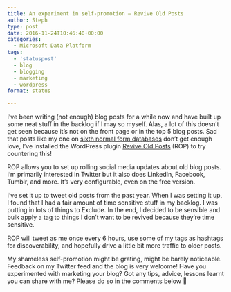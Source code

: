 ```yaml
---
title: An experiment in self-promotion – Revive Old Posts
author: Steph
type: post
date: 2016-11-24T10:46:40+00:00
categories:
  - Microsoft Data Platform
tags:
  - 'statuspost'
  - blog
  - blogging
  - marketing
  - wordpress
format: status

---
```

I&#8217;ve been writing (not enough) blog posts for a while now and have built up some neat stuff in the backlog if I may so myself. Alas, a lot of this doesn&#8217;t get seen because it&#8217;s not on the front page or in the top 5 blog posts. Sad that posts like my one on [sixth normal form databases][1] don&#8217;t get enough love, I&#8217;ve installed the WordPress plugin [Revive Old Posts][2] (ROP) to try countering this!
  
<!--more-->

ROP allows you to set up rolling social media updates about old blog posts. I&#8217;m primarily interested in Twitter but it also does LinkedIn, Facebook, Tumblr, and more. It&#8217;s very configurable, even on the free version.
  


I&#8217;ve set it up to tweet old posts from the past year. When I was setting it up, I found that I had a fair amount of time sensitive stuff in my backlog. I was putting in lots of things to Exclude. In the end, I decided to be sensible and bulk apply a tag to things I don&#8217;t want to be revived because they&#8217;re time sensitive.

ROP will tweet as me once every 6 hours, use some of my tags as hashtags for discoverability, and hopefully drive a little bit more traffic to older posts.

My shameless self-promotion might be grating, might be barely noticeable. Feedback on my Twitter feed and the blog is very welcome! Have you experimented with marketing your blog? Got any tips, advice, lessons learnt you can share with me? Please do so in the comments below 🙂

 [1]: https://itsalocke.com/anchor-modelling-sixth-normal-form-databases/
 [2]: https://en-gb.wordpress.org/plugins/tweet-old-post/